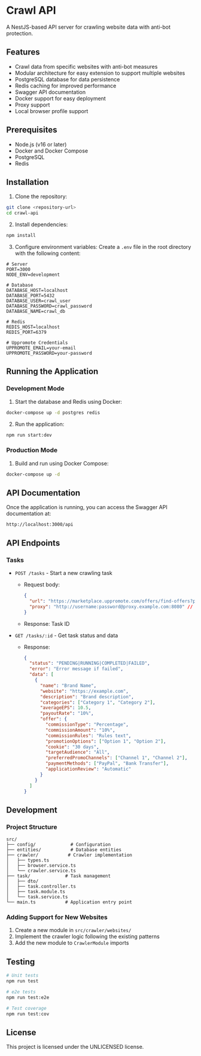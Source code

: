 # Crawl API

A NestJS-based API server for crawling website data with anti-bot protection.

## Features

- Crawl data from specific websites with anti-bot measures
- Modular architecture for easy extension to support multiple websites
- PostgreSQL database for data persistence
- Redis caching for improved performance
- Swagger API documentation
- Docker support for easy deployment
- Proxy support
- Local browser profile support

## Prerequisites

- Node.js (v16 or later)
- Docker and Docker Compose
- PostgreSQL
- Redis

## Installation

1. Clone the repository:
```bash
git clone <repository-url>
cd crawl-api
```

2. Install dependencies:
```bash
npm install
```

3. Configure environment variables:
Create a `.env` file in the root directory with the following content:
```env
# Server
PORT=3000
NODE_ENV=development

# Database
DATABASE_HOST=localhost
DATABASE_PORT=5432
DATABASE_USER=crawl_user
DATABASE_PASSWORD=crawl_password
DATABASE_NAME=crawl_db

# Redis
REDIS_HOST=localhost
REDIS_PORT=6379

# Uppromote Credentials
UPPROMOTE_EMAIL=your-email
UPPROMOTE_PASSWORD=your-password
```

## Running the Application

### Development Mode

1. Start the database and Redis using Docker:
```bash
docker-compose up -d postgres redis
```

2. Run the application:
```bash
npm run start:dev
```

### Production Mode

1. Build and run using Docker Compose:
```bash
docker-compose up -d
```

## API Documentation

Once the application is running, you can access the Swagger API documentation at:
```
http://localhost:3000/api
```

## API Endpoints

### Tasks

- `POST /tasks` - Start a new crawling task
  - Request body:
    ```json
    {
      "url": "https://marketplace.uppromote.com/offers/find-offers?page=1&per_page=40",
      "proxy": "http://username:password@proxy.example.com:8080" // Optional
    }
    ```
  - Response: Task ID

- `GET /tasks/:id` - Get task status and data
  - Response:
    ```json
    {
      "status": "PENDING|RUNNING|COMPLETED|FAILED",
      "error": "Error message if failed",
      "data": [
        {
          "name": "Brand Name",
          "website": "https://example.com",
          "description": "Brand description",
          "categories": ["Category 1", "Category 2"],
          "averageEPS": 10.5,
          "payoutRate": "10%",
          "offer": {
            "commissionType": "Percentage",
            "commissionAmount": "10%",
            "commissionRules": "Rules text",
            "promotionOptions": ["Option 1", "Option 2"],
            "cookie": "30 days",
            "targetAudience": "All",
            "preferredPromoChannels": ["Channel 1", "Channel 2"],
            "paymentMethods": ["PayPal", "Bank Transfer"],
            "applicationReview": "Automatic"
          }
        }
      ]
    }
    ```

## Development

### Project Structure

```
src/
├── config/             # Configuration
├── entities/           # Database entities
├── crawler/           # Crawler implementation
│   ├── types.ts
│   ├── browser.service.ts
│   └── crawler.service.ts
├── task/             # Task management
│   ├── dto/
│   ├── task.controller.ts
│   ├── task.module.ts
│   └── task.service.ts
└── main.ts           # Application entry point
```

### Adding Support for New Websites

1. Create a new module in `src/crawler/websites/`
2. Implement the crawler logic following the existing patterns
3. Add the new module to `CrawlerModule` imports

## Testing

```bash
# Unit tests
npm run test

# e2e tests
npm run test:e2e

# Test coverage
npm run test:cov
```

## License

This project is licensed under the UNLICENSED license.
